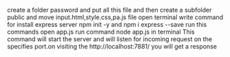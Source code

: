create a folder password and put all this file and then create a subfolder public and move input.html,style.css,pa.js file 
open terminal write command for install express server  npm init -y and  npm i express --save run this commands
open app.js run command node app.js in terminal 
This command will start the server and will listen for incoming request on the specifies port.on visiting the http://localhost:7881/ you will get a response 
 
